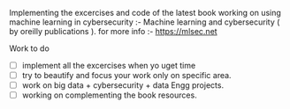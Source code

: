 Implementing the  excercises and code of the  latest book working on  using machine learning in cybersecurity :-  Machine learning and cybersecurity ( by oreilly publications ). for more info :- https://mlsec.net

Work to do
- [ ] implement all the excercises when yo uget time
- [ ] try to  beautify and  focus your work only on specific area.
- [ ] work on big data + cybersecurity + data Engg projects.
- [ ] working on complementing the book resources.
